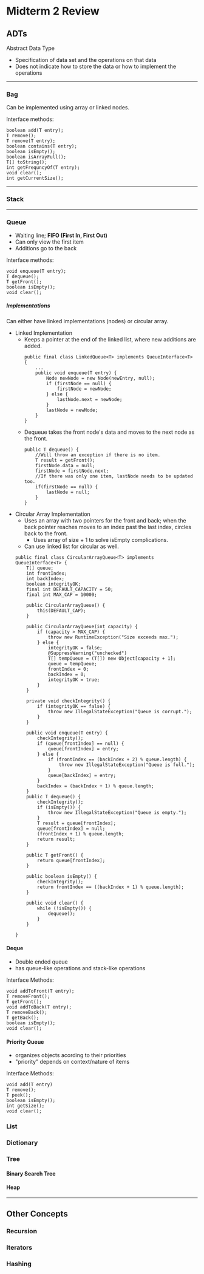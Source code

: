 # Midterm 2 Review

## ADTs

Abstract Data Type
- Specification of data set and the operations on that data
- Does not indicate how to store the data or how to implement the operations

---
### Bag
Can be implemented using array or linked nodes.

Interface methods:
```
boolean add(T entry);
T remove();
T remove(T entry);
boolean contains(T entry);
boolean isEmpty();
boolean isArrayFull();
T[] toString();
int getFrequncyOf(T entry);
void clear();
int getCurrentSize();
```
---
### Stack

---
### Queue

- Waiting line; **FIFO (First In, First Out)**
- Can only view the first item
- Additions go to the back

Interface methods:
```
void enqueue(T entry);
T dequeue();
T getFront();
boolean isEmpty();
void clear();
```
##### Implementations
Can either have linked implementations (nodes) or circular array.
- Linked Implementation
    - Keeps a pointer at the end of the linked list, where new additions are added.
        ```
        public final class LinkedQueue<T> implements QueueInterface<T> {
            ...
            public void enqueue(T entry) {
                Node newNode = new Node(newEntry, null);
                if (firstNode == null) {
                    firstNode = newNode;
                } else {
                    lastNode.next = newNode;
                }
                lastNode = newNode;
            }
        }
        ```
    - Dequeue takes the front node's data and moves to the next node as the front.
        ```
        public T dequeue() {
            //Will throw an exception if there is no item.
            T result = getFront();
            firstNode.data = null;
            firstNode = firstNode.next;
            //If there was only one item, lastNode needs to be updated too.
            if(firstNode == null) {
                lastNode = null;
            }
        }
        ```
- Circular Array Implementation
    - Uses an array with two pointers for the front and back; when the back pointer reaches moves to an index past the last index, circles back to the front.
        - Uses array of size + 1 to solve isEmpty complications.
    - Can use linked list for circular as well.
    ```
    public final class CircularArrayQueue<T> implements QueueInterface<T> {
        T[] queue;
        int frontIndex;
        int backIndex;
        boolean integrityOK;
        final int DEFAULT_CAPACITY = 50;
        final int MAX_CAP = 10000;

        public CircularArrayQueue() {
            this(DEFAULT_CAP);
        }

        public CircularArrayQueue(int capacity) {
            if (capacity > MAX_CAP) {
                throw new RuntimeException("Size exceeds max.");
            } else {
                integrityOK = false;
                @SuppressWarning("unchecked")
                T[] tempQueue = (T[]) new Object[capacity + 1];
                queue = tempQueue;
                frontIndex = 0;
                backIndex = 0;
                integrityOK = true;
            }
        }

        private void checkIntegrity() {
            if (integrityOK == false) {
                throw new IllegalStateException("Queue is corrupt.");
            }
        }

        public void enqueue(T entry) {
            checkIntegrity();
            if (queue[frontIndex] == null) {
                queue[frontIndex] = entry;
            } else {
                if (frontIndex == (backIndex + 2) % queue.length) {
                    throw new IllegalStateException("Queue is full.");
                }
                queue[backIndex] = entry;
            }
            backIndex = (backIndex + 1) % queue.length;
        }
        public T dequeue() {
            checkIntegrity();
            if (isEmpty()) {
                throw new IllegalStateException("Queue is empty.");
            }
            T result = queue[frontIndex];
            queue[frontIndex] = null;
            (frontIndex + 1) % queue.length;
            return result;
        }
        
        public T getFront() {
            return queue[frontIndex];
        }
        
        public boolean isEmpty() {
            checkIntegrity();
            return frontIndex == ((backIndex + 1) % queue.length);
        }

        public void clear() {
            while (!isEmpty()) {
                dequeue();
            }
        }

    }
    ```

#### Deque
- Double ended queue
- has queue-like operations and stack-like operations

Interface Methods:
```
void addToFront(T entry);
T removeFront();
T getFront();
void addToBack(T entry);
T removeBack();
T getBack();
boolean isEmpty();
void clear();
```

#### Priority Queue
- organizes objects acording to their priorities
- "priority" depends on context/nature of items

Interface Methods:
```
void add(T entry)
T remove();
T peek();
boolean isEmpty();
int getSize();
void clear();
```


### List

### Dictionary

### Tree

#### Binary Search Tree

#### Heap

---

## Other Concepts

### Recursion

### Iterators

### Hashing 